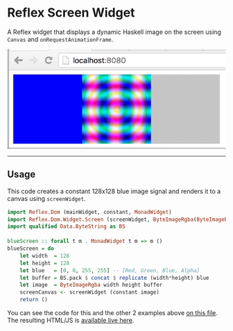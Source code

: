 # Reflex Screen Widget

A Reflex widget that displays a dynamic Haskell image on the screen using `Canvas` and `onRequestAnimationFrame`.

![Example gif](https://github.com/MaiaVictor/ReflexScreenWidget/blob/gh-pages/example.gif)

---

## Usage

This code creates a constant 128x128 blue image signal and renders it to a
canvas using `screenWidget`.

```haskell
import Reflex.Dom (mainWidget, constant, MonadWidget)
import Reflex.Dom.Widget.Screen (screenWidget, ByteImageRgba(ByteImageRgba))
import qualified Data.ByteString as BS

blueScreen :: forall t m . MonadWidget t m => m ()
blueScreen = do
    let width  = 128
    let height = 128
    let blue   = [0, 0, 255, 255] -- [Red, Green, Blue, Alpha]
    let buffer = BS.pack $ concat $ replicate (width*height) blue
    let image  = ByteImageRgba width height buffer
    screenCanvas <- screenWidget (constant image)
    return ()
```

You can see the code for this and the other 2 examples above [on this file](https://github.com/maiavictor/ReflexScreenWidget/src/Main.hs). The resulting HTML/JS is [available live here](http://maiavictor.github.io/ReflexScreenWidget/).
